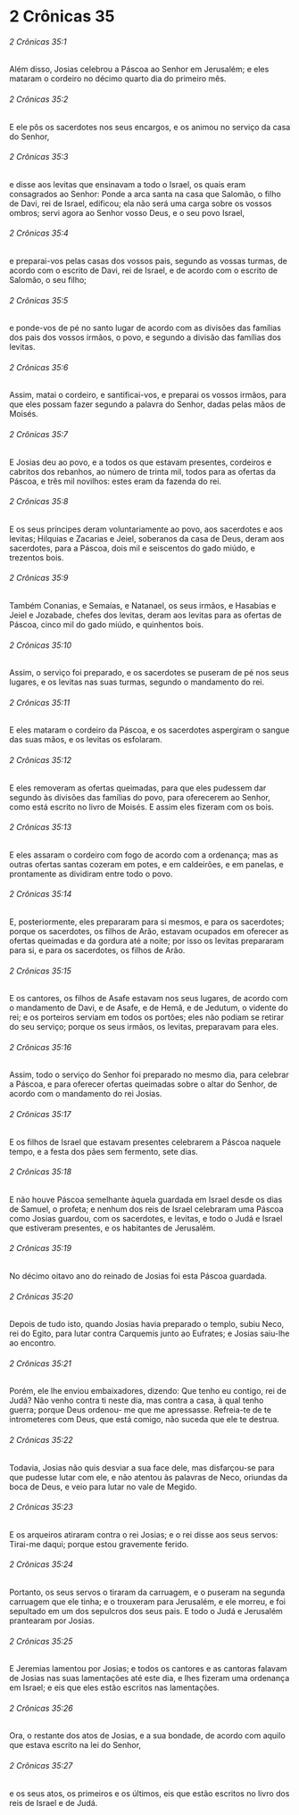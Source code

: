 # 2 Crônicas 35

###### 2 Crônicas 35:1

Além disso, Josias celebrou a Páscoa ao Senhor em Jerusalém; e eles mataram o cordeiro no décimo quarto dia do primeiro mês.

###### 2 Crônicas 35:2

E ele pôs os sacerdotes nos seus encargos, e os animou no serviço da casa do Senhor,

###### 2 Crônicas 35:3

e disse aos levitas que ensinavam a todo o Israel, os quais eram consagrados ao Senhor: Ponde a arca santa na casa que Salomão, o filho de Davi, rei de Israel, edificou; ela não será uma carga sobre os vossos ombros; servi agora ao Senhor vosso Deus, e o seu povo Israel,

###### 2 Crônicas 35:4

e preparai-vos pelas casas dos vossos pais, segundo as vossas turmas, de acordo com o escrito de Davi, rei de Israel, e de acordo com o escrito de Salomão, o seu filho;

###### 2 Crônicas 35:5

e ponde-vos de pé no santo lugar de acordo com as divisões das famílias dos pais dos vossos irmãos, o povo, e segundo a divisão das famílias dos levitas.

###### 2 Crônicas 35:6

Assim, matai o cordeiro, e santificai-vos, e preparai os vossos irmãos, para que eles possam fazer segundo a palavra do Senhor, dadas pelas mãos de Moisés.

###### 2 Crônicas 35:7

E Josias deu ao povo, e a todos os que estavam presentes, cordeiros e cabritos dos rebanhos, ao número de trinta mil, todos para as ofertas da Páscoa, e três mil novilhos: estes eram da fazenda do rei.

###### 2 Crônicas 35:8

E os seus príncipes deram voluntariamente ao povo, aos sacerdotes e aos levitas; Hilquias e Zacarias e Jeiel, soberanos da casa de Deus, deram aos sacerdotes, para a Páscoa, dois mil e seiscentos do gado miúdo, e trezentos bois.

###### 2 Crônicas 35:9

Também Conanias, e Semaías, e Natanael, os seus irmãos, e Hasabias e Jeiel e Jozabade, chefes dos levitas, deram aos levitas para as ofertas de Páscoa, cinco mil do gado miúdo, e quinhentos bois.

###### 2 Crônicas 35:10

Assim, o serviço foi preparado, e os sacerdotes se puseram de pé nos seus lugares, e os levitas nas suas turmas, segundo o mandamento do rei.

###### 2 Crônicas 35:11

E eles mataram o cordeiro da Páscoa, e os sacerdotes aspergiram o sangue das suas mãos, e os levitas os esfolaram.

###### 2 Crônicas 35:12

E eles removeram as ofertas queimadas, para que eles pudessem dar segundo às divisões das famílias do povo, para oferecerem ao Senhor, como está escrito no livro de Moisés. E assim eles fizeram com os bois.

###### 2 Crônicas 35:13

E eles assaram o cordeiro com fogo de acordo com a ordenança; mas as outras ofertas santas cozeram em potes, e em caldeirões, e em panelas, e prontamente as dividiram entre todo o povo.

###### 2 Crônicas 35:14

E, posteriormente, eles prepararam para si mesmos, e para os sacerdotes; porque os sacerdotes, os filhos de Arão, estavam ocupados em oferecer as ofertas queimadas e da gordura até a noite; por isso os levitas prepararam para si, e para os sacerdotes, os filhos de Arão.

###### 2 Crônicas 35:15

E os cantores, os filhos de Asafe estavam nos seus lugares, de acordo com o mandamento de Davi, e de Asafe, e de Hemã, e de Jedutum, o vidente do rei; e os porteiros serviam em todos os portões; eles não podiam se retirar do seu serviço; porque os seus irmãos, os levitas, preparavam para eles.

###### 2 Crônicas 35:16

Assim, todo o serviço do Senhor foi preparado no mesmo dia, para celebrar a Páscoa, e para oferecer ofertas queimadas sobre o altar do Senhor, de acordo com o mandamento do rei Josias.

###### 2 Crônicas 35:17

E os filhos de Israel que estavam presentes celebrarem a Páscoa naquele tempo, e a festa dos pães sem fermento, sete dias.

###### 2 Crônicas 35:18

E não houve Páscoa semelhante àquela guardada em Israel desde os dias de Samuel, o profeta; e nenhum dos reis de Israel celebraram uma Páscoa como Josias guardou, com os sacerdotes, e levitas, e todo o Judá e Israel que estiveram presentes, e os habitantes de Jerusalém.

###### 2 Crônicas 35:19

No décimo oitavo ano do reinado de Josias foi esta Páscoa guardada.

###### 2 Crônicas 35:20

Depois de tudo isto, quando Josias havia preparado o templo, subiu Neco, rei do Egito, para lutar contra Carquemis junto ao Eufrates; e Josias saiu-lhe ao encontro.

###### 2 Crônicas 35:21

Porém, ele lhe enviou embaixadores, dizendo: Que tenho eu contigo, rei de Judá? Não venho contra ti neste dia, mas contra a casa, à qual tenho guerra; porque Deus ordenou- me que me apressasse. Refreia-te de te intrometeres com Deus, que está comigo, não suceda que ele te destrua.

###### 2 Crônicas 35:22

Todavia, Josias não quis desviar a sua face dele, mas disfarçou-se para que pudesse lutar com ele, e não atentou às palavras de Neco, oriundas da boca de Deus, e veio para lutar no vale de Megido.

###### 2 Crônicas 35:23

E os arqueiros atiraram contra o rei Josias; e o rei disse aos seus servos: Tirai-me daqui; porque estou gravemente ferido.

###### 2 Crônicas 35:24

Portanto, os seus servos o tiraram da carruagem, e o puseram na segunda carruagem que ele tinha; e o trouxeram para Jerusalém, e ele morreu, e foi sepultado em um dos sepulcros dos seus pais. E todo o Judá e Jerusalém prantearam por Josias.

###### 2 Crônicas 35:25

E Jeremias lamentou por Josias; e todos os cantores e as cantoras falavam de Josias nas suas lamentações até este dia, e lhes fizeram uma ordenança em Israel; e eis que eles estão escritos nas lamentações.

###### 2 Crônicas 35:26

Ora, o restante dos atos de Josias, e a sua bondade, de acordo com aquilo que estava escrito na lei do Senhor,

###### 2 Crônicas 35:27

e os seus atos, os primeiros e os últimos, eis que estão escritos no livro dos reis de Israel e de Judá.

